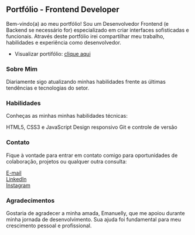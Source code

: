 ## Portfólio - Frontend Developer
Bem-vindo(a) ao meu portfólio! Sou um Desenvolvedor Frontend (e Backend se necessário for) especializado em criar interfaces sofisticadas e funcionais. Através deste portfólio irei compartilhar meu trabalho, habilidades e experiência como desenvolvedor.

- Visualizar portifólio: [clique aqui](https://nicodeveloper.netlify.app/)  

### Sobre Mim
Diariamente sigo atualizando minhas habilidades frente as últimas tendências e tecnologias do setor.

### Habilidades
Conheças as minhas minhas habilidades técnicas:

HTML5, CSS3 e JavaScript
Design responsivo
Git e controle de versão

### Contato
Fique à vontade para entrar em contato comigo para oportunidades de colaboração, projetos ou qualquer outra consulta:

[E-mail]()  
[LinkedIn](https://www.linkedin.com/in//)  
[Instagram](https://www.instagram.com/nicoberbert/)  

### Agradecimentos
Gostaria de agradecer a minha amada, Emanuelly, que me apoiou durante minha jornada de desenvolvimento. Sua ajuda foi fundamental para meu crescimento pessoal e profissional.
